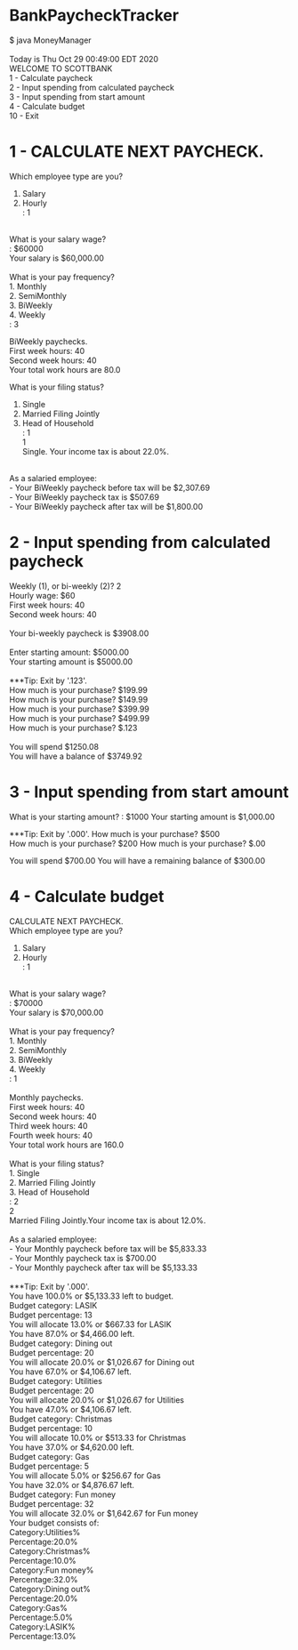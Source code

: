 # BankPaycheckTracker
$ java MoneyManager
<br>
<br>
Today is Thu Oct 29 00:49:00 EDT 2020<br>
WELCOME TO SCOTTBANK<br>
1 - Calculate paycheck<br>
2 - Input spending from calculated paycheck<br>
3 - Input spending from start amount<br>
4 - Calculate budget<br>
10 - Exit<br>


# 1 - CALCULATE NEXT PAYCHECK.<br>
Which employee type are you?<br>
1. Salary<br>
2. Hourly<br>
: 1<br>
<br>
What is your salary wage?<br>
: $60000<br>
Your salary is $60,000.00<br>
<br>
What is your pay frequency?<br>
1. Monthly<br>
2. SemiMonthly<br>
3. BiWeekly<br>
4. Weekly<br>
: 3<br>

BiWeekly paychecks.<br>
First week hours: 40<br>
Second week hours: 40<br>
Your total work hours are 80.0<br>

What is your filing status?<br>
1. Single<br>
2. Married Filing Jointly<br>
3. Head of Household<br>
: 1<br>
1<br>
Single. Your income tax is about 22.0%.<br>
<br>
As a salaried employee:<br>
- Your BiWeekly paycheck before tax will be $2,307.69<br>
- Your BiWeekly paycheck tax is $507.69<br>
- Your BiWeekly paycheck after tax will be $1,800.00<br>


# 2 - Input spending from calculated paycheck<br>
Weekly (1), or bi-weekly (2)? 2<br>
Hourly wage: $60<br>
First week hours: 40<br>
Second week hours: 40<br>
<br>
Your bi-weekly paycheck is $3908.00<br>
<br>
Enter starting amount: $5000.00<br>
Your starting amount is $5000.00<br>
<br>
***Tip: Exit by '.123'.<br>
How much is your purchase? $199.99<br>
How much is your purchase? $149.99<br>
How much is your purchase? $399.99<br>
How much is your purchase? $499.99<br>
How much is your purchase? $.123<br>
<br>
You will spend $1250.08<br>
You will have a balance of $3749.92<br>


# 3 - Input spending from start amount<br>
What is your starting amount?
: $1000
Your starting amount is $1,000.00

***Tip: Exit by '.000'.
How much is your purchase? $500  
How much is your purchase? $200
How much is your purchase? $.00

You will spend $700.00
You will have a remaining balance of $300.00

# 4 - Calculate budget<br>
CALCULATE NEXT PAYCHECK.<br>
Which employee type are you?<br>
1. Salary<br>
2. Hourly<br>
: 1<br>
<br>
What is your salary wage?<br>
: $70000<br>
Your salary is $70,000.00<br>
<br>
What is your pay frequency?<br>
1. Monthly<br>
2. SemiMonthly<br>
3. BiWeekly<br>
4. Weekly<br>
: 1<br>
<br>
Monthly paychecks.<br>
First week hours: 40<br>
Second week hours: 40<br>
Third week hours: 40<br>
Fourth week hours: 40<br>
Your total work hours are 160.0<br>
<br>
What is your filing status?<br>
1. Single<br>
2. Married Filing Jointly<br>
3. Head of Household<br>
: 2<br>
2<br>
Married Filing Jointly.Your income tax is about 12.0%.<br>
<br>
As a salaried employee:<br>
- Your Monthly paycheck before tax will be $5,833.33<br>
- Your Monthly paycheck tax is $700.00<br>
- Your Monthly paycheck after tax will be $5,133.33<br>
<br>
***Tip: Exit by '.000'.<br>
You have 100.0% or $5,133.33 left to budget.<br>
Budget category: LASIK<br>
Budget percentage: 13<br>
You will allocate 13.0% or $667.33 for LASIK<br>
You have 87.0% or $4,466.00 left.<br>
Budget category: Dining out<br>
Budget percentage: 20<br>
You will allocate 20.0% or $1,026.67 for Dining out<br>
You have 67.0% or $4,106.67 left.<br>
Budget category: Utilities<br>
Budget percentage: 20<br>
You will allocate 20.0% or $1,026.67 for Utilities<br>
You have 47.0% or $4,106.67 left.<br>
Budget category: Christmas<br>
Budget percentage: 10<br>
You will allocate 10.0% or $513.33 for Christmas<br>
You have 37.0% or $4,620.00 left.<br>
Budget category: Gas<br>
Budget percentage: 5<br>
You will allocate 5.0% or $256.67 for Gas<br>
You have 32.0% or $4,876.67 left.<br>
Budget category: Fun money<br>
Budget percentage: 32<br>
You will allocate 32.0% or $1,642.67 for Fun money<br>
Your budget consists of:<br>
Category:Utilities%<br>
Percentage:20.0%<br>
Category:Christmas%<br>
Percentage:10.0%<br>
Category:Fun money%<br>
Percentage:32.0%<br>
Category:Dining out%<br>
Percentage:20.0%<br>
Category:Gas%<br>
Percentage:5.0%<br>
Category:LASIK%<br>
Percentage:13.0%<br>
